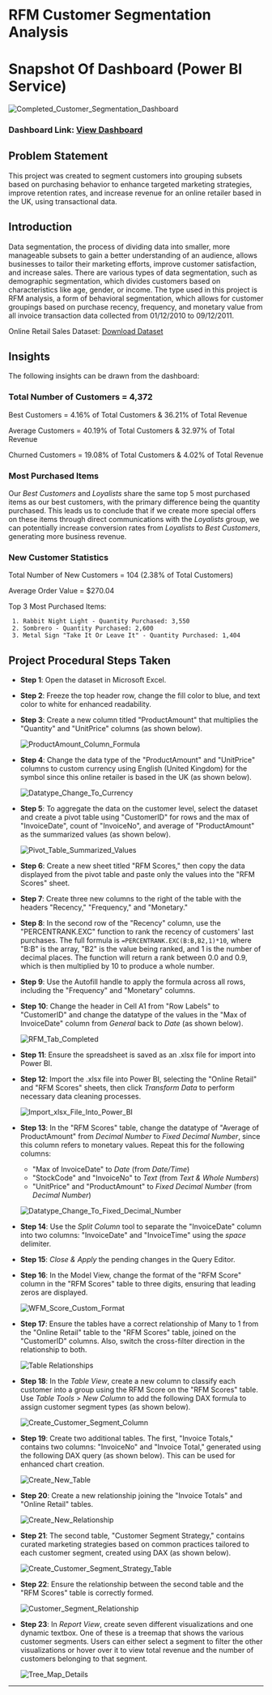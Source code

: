 # RFM Customer Segmentation Analysis

# Snapshot Of Dashboard (Power BI Service)

![Completed_Customer_Segmentation_Dashboard](https://github.com/user-attachments/assets/4a959358-61cc-468e-b78c-ebe3d2b2805b)

### Dashboard Link: [View Dashboard](https://app.powerbi.com/view?r=eyJrIjoiZDNlMDk1M2EtNDA1Zi00YTA0LWFiNGMtOWNjMGQzMzZjZWZhIiwidCI6IjJmMDBkZGQzLTc0NzgtNGQ0YS04MDI0LTJhZDRjNzIxNjdlYyJ9)

## Problem Statement

This project was created to segment customers into grouping subsets based on purchasing behavior to enhance targeted marketing strategies, improve retention rates, and increase revenue for an online retailer based in the UK, using transactional data.

## Introduction

Data segmentation, the process of dividing data into smaller, more manageable subsets to gain a better understanding of an audience, allows businesses to tailor their marketing efforts, improve customer satisfaction, and increase sales. There are various types of data segmentation, such as demographic segmentation, which divides customers based on characteristics like age, gender, or income. The type used in this project is RFM analysis, a form of behavioral segmentation, which allows for customer groupings based on purchase recency, frequency, and monetary value from all invoice transaction data collected from 01/12/2010 to 09/12/2011.

Online Retail Sales Dataset: [Download Dataset](https://github.com/Jonathan-R-Jackson/RFM-Customer-Segmentation-Analysis-Excel-Project/blob/main/Online%20Retail%20Sales%20Dataset.xlsx)

## Insights

The following insights can be drawn from the dashboard:

### Total Number of Customers = 4,372

   Best Customers = 4.16% of Total Customers & 36.21% of Total Revenue

   Average Customers = 40.19% of Total Customers & 32.97% of Total Revenue

   Churned Customers = 19.08% of Total Customers & 4.02% of Total Revenue
           
### Most Purchased Items

   Our *Best Customers* and *Loyalists* share the same top 5 most purchased items as our best customers, with the primary difference being the quantity purchased. This leads us to conclude that if we create more special offers on these items through direct communications with the *Loyalists* group, we can potentially increase conversion rates from *Loyalists* to *Best Customers*, generating more business revenue.  
  
### New Customer Statistics 
  
   Total Number of New Customers = 104 (2.38% of Total Customers)

   Average Order Value = $270.04

   Top 3 Most Purchased Items:

     1. Rabbit Night Light - Quantity Purchased: 3,550
     2. Sombrero - Quantity Purchased: 2,600
     3. Metal Sign "Take It Or Leave It" - Quantity Purchased: 1,404

## Project Procedural Steps Taken 

- **Step 1**: Open the dataset in Microsoft Excel.

- **Step 2**: Freeze the top header row, change the fill color to blue, and text color to white for enhanced readability.
- **Step 3**: Create a new column titled "ProductAmount" that multiplies the "Quantity" and "UnitPrice" columns (as shown below).

  ![ProductAmount_Column_Formula](https://github.com/user-attachments/assets/a6eb9f31-f819-4cf1-ae57-1f8f87b55fe4)

- **Step 4**: Change the data type of the "ProductAmount" and "UnitPrice" columns to custom currency using English (United Kingdom) for the symbol since this online retailer is based in the UK (as shown below).

  ![Datatype_Change_To_Currency](https://github.com/user-attachments/assets/bde73c0b-a923-49ce-a534-829f5662c69a)

- **Step 5**: To aggregate the data on the customer level, select the dataset and create a pivot table using "CustomerID" for rows and the max of "InvoiceDate", count of "InvoiceNo", and average of "ProductAmount" as the summarized values (as shown below).

  ![Pivot_Table_Summarized_Values](https://github.com/user-attachments/assets/042b20a6-3064-4536-870a-65d5494d572b)

- **Step 6**: Create a new sheet titled "RFM Scores," then copy the data displayed from the pivot table and paste only the values into the "RFM Scores" sheet.
- **Step 7**: Create three new columns to the right of the table with the headers "Recency," "Frequency," and "Monetary."
- **Step 8**: In the second row of the "Recency" column, use the "PERCENTRANK.EXC" function to rank the recency of customers' last purchases. The full formula is `=PERCENTRANK.EXC(B:B,B2,1)*10`, where "B:B" is the array, "B2" is the value being ranked, and 1 is the number of decimal places. The function will return a rank between 0.0 and 0.9, which is then multiplied by 10 to produce a whole number.
- **Step 9**: Use the Autofill handle to apply the formula across all rows, including the "Frequency" and "Monetary" columns.

- **Step 10**: Change the header in Cell A1 from "Row Labels" to "CustomerID" and change the datatype of the values in the "Max of InvoiceDate" column from *General* back to *Date* (as shown below).

  ![RFM_Tab_Completed](https://github.com/user-attachments/assets/36a37203-eec8-435a-b6e6-02e26a306616)

- **Step 11**: Ensure the spreadsheet is saved as an .xlsx file for import into Power BI.

- **Step 12**: Import the .xlsx file into Power BI, selecting the "Online Retail" and "RFM Scores" sheets, then click *Transform Data* to perform necessary data cleaning processes.

  ![Import_xlsx_File_Into_Power_BI](https://github.com/user-attachments/assets/0e7d6b14-0625-4515-ab4b-b320f2537353)

- **Step 13**: In the "RFM Scores" table, change the datatype of "Average of ProductAmount" from *Decimal Number* to *Fixed Decimal Number*, since this column refers to monetary values. Repeat this for the following columns:

  * "Max of InvoiceDate" to *Date* (from *Date/Time*)
  * "StockCode" and "InvoiceNo" to *Text* (from *Text & Whole Numbers*)
  * "UnitPrice" and "ProductAmount" to *Fixed Decimal Number* (from *Decimal Number*)

  ![Datatype_Change_To_Fixed_Decimal_Number](https://github.com/user-attachments/assets/7a36c4c5-bf88-4256-9153-c728ac4700a5)

- **Step 14**: Use the *Split Column* tool to separate the "InvoiceDate" column into two columns: "InvoiceDate" and "InvoiceTime" using the *space* delimiter.

- **Step 15**: *Close & Apply* the pending changes in the Query Editor.

- **Step 16**: In the Model View, change the format of the "RFM Score" column in the "RFM Scores" table to three digits, ensuring that leading zeros are displayed.

  ![WFM_Score_Custom_Format](https://github.com/user-attachments/assets/d4a2bd70-730c-4a87-a946-10094c7bf4cc)

- **Step 17**: Ensure the tables have a correct relationship of Many to 1 from the "Online Retail" table to the "RFM Scores" table, joined on the "CustomerID" columns. Also, switch the cross-filter direction in the relationship to both.

  ![Table Relationships](https://github.com/user-attachments/assets/a394e3f0-35cc-407f-920a-9f6048afbc50)

- **Step 18**: In the *Table View*, create a new column to classify each customer into a group using the RFM Score on the "RFM Scores" table. Use *Table Tools > New Column* to add the following DAX formula to assign customer segment types (as shown below).

  ![Create_Customer_Segment_Column](https://github.com/user-attachments/assets/f7d2ea4f-bb87-4550-8036-102320cb5d9f)

- **Step 19**: Create two additional tables. The first, "Invoice Totals," contains two columns: "InvoiceNo" and "Invoice Total," generated using the following DAX query (as shown below). This can be used for enhanced chart creation.

  ![Create_New_Table](https://github.com/user-attachments/assets/e5cc26bb-18f6-4973-9867-d1c673a55706)

- **Step 20**: Create a new relationship joining the "Invoice Totals" and "Online Retail" tables.

  ![Create_New_Relationship](https://github.com/user-attachments/assets/005505fd-9e60-402d-92ab-6c502b0cf671)

- **Step 21**: The second table, "Customer Segment Strategy," contains curated marketing strategies based on common practices tailored to each customer segment, created using DAX (as shown below).

  ![Create_Customer_Segment_Strategy_Table](https://github.com/user-attachments/assets/84f60354-4e86-4e2b-9328-e40a3fdbeab2)

- **Step 22**: Ensure the relationship between the second table and the "RFM Scores" table is correctly formed.

  ![Customer_Segment_Relationship](https://github.com/user-attachments/assets/785234cf-1026-41b5-9bb4-43da037bf4b6)

- **Step 23**: In *Report View*, create seven different visualizations and one dynamic textbox. One of these is a treemap that shows the various customer segments. Users can either select a segment to filter the other visualizations or hover over it to view total revenue and the number of customers belonging to that segment.

  ![Tree_Map_Details](https://github.com/user-attachments/assets/ae3b41eb-140b-4e19-a5d4-034417e0eeda)

---
